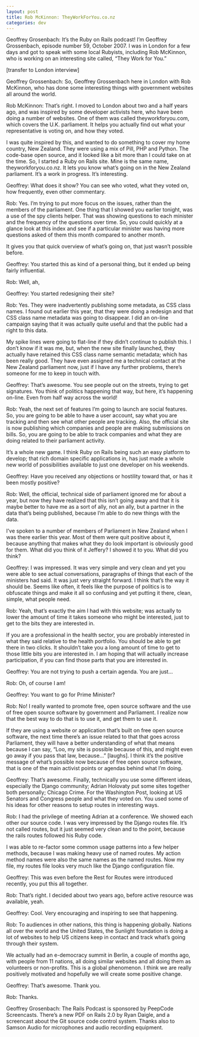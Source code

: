 ```yaml
---
layout: post
title: Rob McKinnon: TheyWorkForYou.co.nz
categories: dev
---
```


Geoffrey Grosenbach: It’s the Ruby on Rails podcast! I’m Geoffrey Grossenbach, episode number 59, October 2007. I was in London for a few days and got to speak with some local Rubyists, including Rob McKinnon, who is working on an interesting site called, “They Work for You.”

[transfer to London interview]

Geoffrey Grossenbach: So, Geoffrey Grossenbach here in London with Rob McKinnon, who has done some interesting things with government websites all around the world.

Rob McKinnon: That’s right. I moved to London about two and a half years ago, and was inspired by some developer activists here, who have been doing a number of websites. One of them was called theyworkforyou.com, which covers the U.K. parliament. It helps you actually find out what your representative is voting on, and how they voted.

I was quite inspired by this, and wanted to do something to cover my home country, New Zealand. They were using a mix of Pill, PHP and Python. The code-base open source, and it looked like a bit more than I could take on at the time. So, I started a Ruby on Rails site. Mine is the same name, theyworkforyou.co.nz. It lets you know what’s going on in the New Zealand parliament. It’s a work in progress. It’s interesting.

Geoffrey: What does it show? You can see who voted, what they voted on, how frequently, even other commentary.

Rob: Yes. I’m trying to put more focus on the issues, rather than the members of the parliament. One thing that I showed you earlier tonight, was a use of the spy clients helper. That was showing questions to each minister and the frequency of the questions over time. So, you could quickly at a glance look at this index and see if a particular minister was having more questions asked of them this month compared to another month.

It gives you that quick overview of what’s going on, that just wasn’t possible before.

Geoffrey: You started this as kind of a personal thing, but it ended up being fairly influential.

Rob: Well, ah,

Geoffrey: You started redesigning their site?

Rob: Yes. They were inadvertently publishing some metadata, as CSS class names. I found out earlier this year, that they were doing a redesign and that CSS class name metadata was going to disappear. I did an on-line campaign saying that it was actually quite useful and that the public had a right to this data.

My spike lines were going to flat-line if they didn’t continue to publish this. I don’t know if it was me, but, when the new site finally launched, they actually have retained this CSS class name semantic metadata; which has been really good. They have even assigned me a technical contact at the New Zealand parliament now, just if I have any further problems, there’s someone for me to keep in touch with.

Geoffrey: That’s awesome. You see people out on the streets, trying to get signatures. You think of politics happening that way, but here, it’s happening on-line. Even from half way across the world!

Rob: Yeah, the next set of features I’m going to launch are social features. So, you are going to be able to have a user account, say what you are tracking and then see what other people are tracking. Also, the official site is now publishing which companies and people are making submissions on bills. So, you are going to be able to track companies and what they are doing related to their parliament activity.

It’s a whole new game. I think Ruby on Rails being such an easy platform to develop; that rich domain specific applications in, has just made a whole new world of possibilities available to just one developer on his weekends.

Geoffrey: Have you received any objections or hostility toward that, or has it been mostly positive?

Rob: Well, the official, technical side of parliament ignored me for about a year, but now they have realized that this isn’t going away and that it is maybe better to have me as a sort of ally, not an ally, but a partner in the data that’s being published, because I’m able to do new things with the data.

I’ve spoken to a number of members of Parliament in New Zealand when I was there earlier this year. Most of them were quit positive about it, because anything that makes what they do look important is obviously good for them. What did you think of it Jeffery? I showed it to you. What did you think?

Geoffrey: I was impressed. It was very simple and very clean and yet you were able to see actual conversations, paragraphs of things that each of the ministers had said. It was just very straight forward. I think that’s the way it should be. Seems like often, it feels like the purpose of politics is to obfuscate things and make it all so confusing and yet putting it there, clean, simple, what people need.

Rob: Yeah, that’s exactly the aim I had with this website; was actually to lower the amount of time it takes someone who might be interested, just to get to the bits they are interested in.

If you are a professional in the health sector, you are probably interested in what they said relative to the health portfolio. You should be able to get there in two clicks. It shouldn’t take you a long amount of time to get to those little bits you are interested in. I am hoping that will actually increase participation, if you can find those parts that you are interested in.

Geoffrey: You are not trying to push a certain agenda. You are just…

Rob: Oh, of course I am!

Geoffrey: You want to go for Prime Minister?

Rob: No! I really wanted to promote free, open source software and the use of free open source software by government and Parliament. I realize now that the best way to do that is to use it, and get them to use it.

If they are using a website or application that’s built on free open source software, the next time there’s an issue related to that that goes across Parliament, they will have a better understanding of what that means because I can say, “Loo, my site is possible because of this, and might even go away if you pass that law, because…” [laughs]. I think it’s the positive message of what’s possible now because of free open source software, that is one of the main activist points or agendas behind what I’m doing.

Geoffrey: That’s awesome. Finally, technically you use some different ideas, especially the Django community; Adrian Holovaty put some sites together both personally; Chicago Crime. For the Washington Post, looking at US Senators and Congress people and what they voted on. You used some of his ideas for other reasons to setup routes in interesting ways.

Rob: I had the privilege of meeting Adrian at a conference. We showed each other our source code. I was very impressed by the Django routes file. It’s not called routes, but it just seemed very clean and to the point, because the rails routes followed his Ruby code.

I was able to re-factor some common usage patterns into a few helper methods, because I was making heavy use of named routes. My action method names were also the same names as the named routes. Now my file, my routes file looks very much like the Django configuration file.

Geoffrey: This was even before the Rest for Routes were introduced recently, you put this all together.

Rob: That’s right. I decided about two years ago, before active resource was available, yeah.

Geoffrey: Cool. Very encouraging and inspiring to see that happening.

Rob: To audiences in other nations, this thing is happening globally. Nations all over the world and the United States, the Sunlight foundation is doing a lot of websites to help US citizens keep in contact and track what’s going through their system.

We actually had an e-democracy summit in Berlin, a couple of months ago, with people from 11 nations, all doing similar websites and all doing them as volunteers or non-profits. This is a global phenomenon. I think we are really positively motivated and hopefully we will create some positive change.

Geoffrey: That’s awesome. Thank you.

Rob: Thanks.

Geoffrey Grosenbach: The Rails Podcast is sponsored by PeepCode Screencasts. There’s a new PDF on Rails 2.0 by Ryan Daigle, and a screencast about the Git source code control system. Thanks also to Samson Audio for microphones and audio recording equipment.

